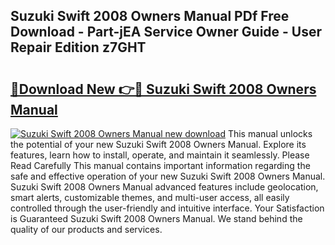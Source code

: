 ## Suzuki Swift 2008 Owners Manual PDf Free Download - Part-jEA Service Owner Guide - User Repair Edition z7GHT

# <h2><a href="http://cf25590.oget.top/?id=Suzuki+Swift+2008+Owners+Manual">🔗Download New 👉🔴 Suzuki Swift 2008 Owners Manual</a></h2>

[![Suzuki Swift 2008 Owners Manual new download](https://i.imgur.com/5g1atiW.png)](http://cf25590.oget.top/?id=Suzuki+Swift+2008+Owners+Manual)
This manual unlocks the potential of your new Suzuki Swift 2008 Owners Manual. Explore its features, learn how to install, operate, and maintain it seamlessly. Please Read Carefully This manual contains important information regarding the safe and effective operation of your new Suzuki Swift 2008 Owners Manual. Suzuki Swift 2008 Owners Manual advanced features include geolocation, smart alerts, customizable themes, and multi-user access, all easily controlled through the user-friendly and intuitive interface. Your Satisfaction is Guaranteed Suzuki Swift 2008 Owners Manual. We stand behind the quality of our products and services.

